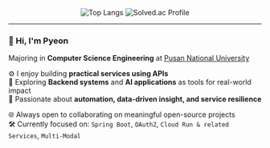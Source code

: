 <div align="center">

  <!-- GitHub & Solved.ac Stats -->
  <img src="https://github-readme-stats.vercel.app/api/top-langs/?username=pkc1088&layout=compact&theme=radical" alt="Top Langs">
  <img src="http://mazassumnida.wtf/api/v2/generate_badge?boj=pkc1088" alt="Solved.ac Profile">
</div>  

---

<div align="left">
  <h3>👋 Hi, I'm Pyeon</h3>
  <p>
    Majoring in <strong>Computer Science Engineering</strong> at
    <a href="https://www.pusan.ac.kr/eng/Main.do" target="_blank">Pusan National University</a>
  </p>

  <p>
    ⚙️ I enjoy building <strong>practical services using APIs</strong><br>
    🧠 Exploring <strong>Backend systems</strong> and <strong>AI applications</strong> as tools for real-world impact<br>
    🚀 Passionate about <strong>automation, data-driven insight, and service resilience</strong>
  </p>

  <p>
    🌐 Always open to collaborating on meaningful open-source projects<br>
    🛠️ Currently focused on: <code>Spring Boot</code>, <code>OAuth2</code>, <code>Cloud Run & related Services</code>, <code>Multi-Modal</code>
  </p>

</div>
